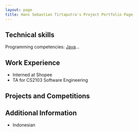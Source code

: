 ```yaml
---
layout: page
title: Hans Sebastian Tirtaputra's Project Portfolio Page
---
```


## Technical skills
Programming competencies: <u>Java</u>...

## Work Experience
- Interned at Shopee
- TA for CS2103 Software Engineering

## Projects and Competitions


## Additional Information
- Indonesian
